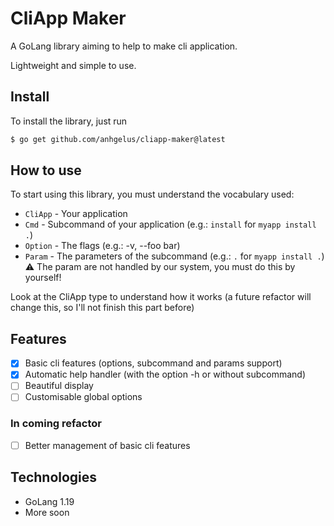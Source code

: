 # CliApp Maker

A GoLang library aiming to help to make cli application.

Lightweight and simple to use.

## Install

To install the library, just run 
```bash
$ go get github.com/anhgelus/cliapp-maker@latest
```

## How to use

To start using this library, you must understand the vocabulary used:

- `CliApp` - Your application
- `Cmd` - Subcommand of your application (e.g.: `install` for `myapp install .`)
- `Option` - The flags (e.g.: -v, --foo bar)
- `Param` - The parameters of the subcommand (e.g.: `.` for `myapp install .`)
    :warning: The param are not handled by our system, you must do this by yourself!

Look at the CliApp type to understand how it works (a future refactor will change this, so I'll not finish this part before)

## Features

- [x] Basic cli features (options, subcommand and params support)
- [x] Automatic help handler (with the option -h or without subcommand)
- [ ] Beautiful display
- [ ] Customisable global options

### In coming refactor

- [ ] Better management of basic cli features

## Technologies

- GoLang 1.19
- More soon
